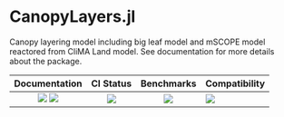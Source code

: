 # CanopyLayers.jl

Canopy layering model including big leaf model and mSCOPE model reactored from
    CliMA Land model. See documentation for more details about the package.

| Documentation                                   | CI Status             | Benchmarks            | Compatibility           |
|:-----------------------------------------------:|:---------------------:|:---------------------:|:------------------------|
| [![][dev-img]][dev-url] [![][rel-img]][rel-url] | [![][st-img]][st-url] | [![][bm-img]][bm-url] | [![][min-img]][min-url] |

[dev-img]: https://img.shields.io/badge/docs-dev-blue.svg
[dev-url]: https://Yujie-W.github.io/CanopyLayers.jl/dev/

[rel-img]: https://img.shields.io/badge/docs-stable-blue.svg
[rel-url]: https://Yujie-W.github.io/CanopyLayers.jl/stable/

[st-img]: https://github.com/Yujie-W/CanopyLayers.jl/workflows/JuliaStable/badge.svg?branch=main
[st-url]: https://github.com/Yujie-W/CanopyLayers.jl/actions?query=branch%3A"main"++workflow%3A"JuliaStable"

[bm-img]: https://github.com/Yujie-W/CanopyLayers.jl/workflows/Benchmarks/badge.svg?branch=main
[bm-url]: https://github.com/Yujie-W/CanopyLayers.jl/actions?query=branch%3A"main"++workflow%3A"Benchmarks"

[min-img]: https://github.com/Yujie-W/CanopyLayers.jl/workflows/Julia-1.3/badge.svg?branch=main
[min-url]: https://github.com/Yujie-W/CanopyLayers.jl/actions?query=branch%3A"main"++workflow%3A"Julia-1.3"
